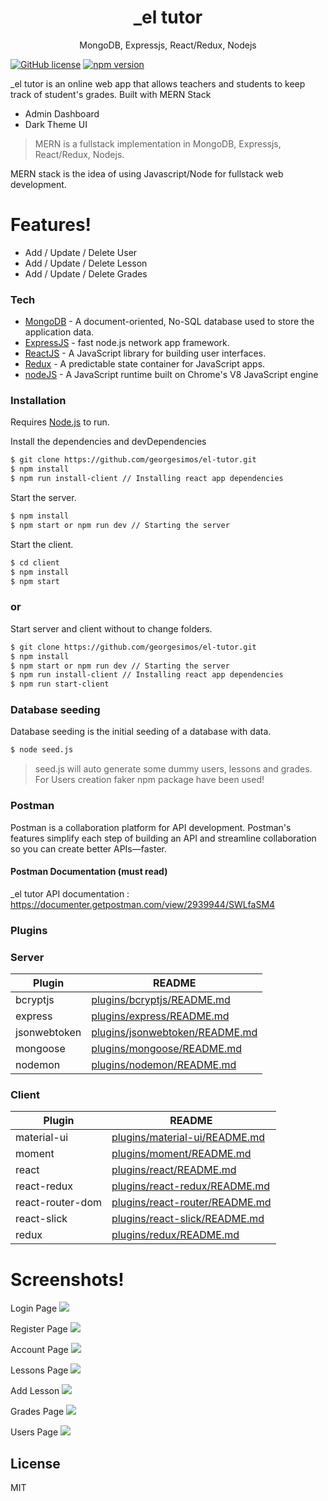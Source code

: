 <h1 align="center">
_el tutor
</h1>
<p align="center">
MongoDB, Expressjs, React/Redux, Nodejs
</p>

[![GitHub license](https://img.shields.io/badge/license-MIT-blue.svg)](https://github.com/facebook/react/blob/master/LICENSE) [![npm version](https://img.shields.io/npm/v/react.svg?style=flat)](https://www.npmjs.com/package/react)

\_el tutor is an online web app that allows teachers and students to keep track of student's grades. Built with MERN Stack

- Admin Dashboard
- Dark Theme UI

> MERN is a fullstack implementation in MongoDB, Expressjs, React/Redux, Nodejs.

MERN stack is the idea of using Javascript/Node for fullstack web development.

# Features!

- Add / Update / Delete User
- Add / Update / Delete Lesson
- Add / Update / Delete Grades

### Tech

- [MongoDB](https://www.mongodb.com/) - A document-oriented, No-SQL database used to store the application data.
- [ExpressJS](https://expressjs.com/) - fast node.js network app framework.
- [ReactJS](https://reactjs.org/) - A JavaScript library for building user interfaces.
- [Redux](https://redux.js.org/) - A predictable state container for JavaScript apps.
- [nodeJS](https://nodejs.org/) - A JavaScript runtime built on Chrome's V8 JavaScript engine

### Installation

Requires [Node.js](https://nodejs.org/) to run.

Install the dependencies and devDependencies

```sh
$ git clone https://github.com/georgesimos/el-tutor.git
$ npm install
$ npm run install-client // Installing react app dependencies
```

Start the server.

```sh
$ npm install
$ npm start or npm run dev // Starting the server
```

Start the client.

```sh
$ cd client
$ npm install
$ npm start
```
### or

Start server and client without to change folders. 

```sh
$ git clone https://github.com/georgesimos/el-tutor.git
$ npm install
$ npm start or npm run dev // Starting the server
$ npm run install-client // Installing react app dependencies
$ npm run start-client
```

### Database seeding
Database seeding is the initial seeding of a database with data.

```sh
$ node seed.js
```
> seed.js will auto generate some dummy users, lessons and grades. For Users creation faker npm package have been used!

### Postman

Postman is a collaboration platform for API development. Postman's features simplify each step of building an API and streamline collaboration so you can create better APIs—faster.

#### Postman Documentation (must read)

\_el tutor API documentation : https://documenter.getpostman.com/view/2939944/SWLfaSM4

### Plugins

### Server

| Plugin       | README                                                                                             |
| ------------ | -------------------------------------------------------------------------------------------------- |
| bcryptjs     | [plugins/bcryptjs/README.md](https://github.com/dcodeIO/bcrypt.js/blob/master/README.md)           |
| express      | [plugins/express/README.md](https://github.com/expressjs/express/blob/master/Readme.md)            |
| jsonwebtoken | [plugins/jsonwebtoken/README.md](https://github.com/auth0/node-jsonwebtoken/blob/master/README.md) |
| mongoose     | [plugins/mongoose/README.md](https://github.com/Automattic/mongoose/blob/master/README.md)         |
| nodemon      | [plugins/nodemon/README.md](https://github.com/remy/nodemon/blob/master/README.md)                 |

### Client

| Plugin           | README                                                                                                |
| ---------------- | ----------------------------------------------------------------------------------------------------- |
| material-ui      | [plugins/material-ui/README.md](https://github.com/mui-org/material-ui/blob/master/README.md)         |
| moment           | [plugins/moment/README.md](https://www.npmjs.com/package/@date-io/moment?activeTab=readme)            |
| react            | [plugins/react/README.md](https://github.com/facebook/react/blob/master/README.md)                    |
| react-redux      | [plugins/react-redux/README.md](https://github.com/reduxjs/react-redux)                               |
| react-router-dom | [plugins/react-router/README.md](https://github.com/ReactTraining/react-router/blob/master/README.md) |
| react-slick      | [plugins/react-slick/README.md](https://github.com/akiran/react-slick)                                |
| redux            | [plugins/redux/README.md](https://github.com/reduxjs/redux)                                           |

# Screenshots!

Login Page
<img src="https://github.com/georgesimos/readme-assets/blob/master/el-tutor/login.png" />

Register Page
<img src="https://github.com/georgesimos/readme-assets/blob/master/el-tutor/register.png" />

Account Page
<img src="https://github.com/georgesimos/readme-assets/blob/master/el-tutor/account.png" />

Lessons Page
<img src="https://github.com/georgesimos/readme-assets/blob/master/el-tutor/lessons.png" />

Add Lesson
<img src="https://github.com/georgesimos/readme-assets/blob/master/el-tutor/add-lesson.png" />

Grades Page
<img src="https://github.com/georgesimos/readme-assets/blob/master/el-tutor/grades.png" />

Users Page
<img src="https://github.com/georgesimos/readme-assets/blob/master/el-tutor/users.png" />

## License

MIT
